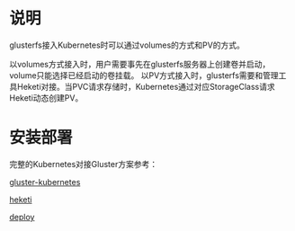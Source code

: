 # 说明

glusterfs接入Kubernetes时可以通过volumes的方式和PV的方式。

以volumes方式接入时，用户需要事先在glusterfs服务器上创建卷并启动，volume只能选择已经启动的卷挂载。
以PV方式接入时，glusterfs需要和管理工具Heketi对接。当PVC请求存储时，Kubernetes通过对应StorageClass请求Heketi动态创建PV。

# 安装部署

完整的Kubernetes对接Gluster方案参考：

[gluster-kubernetes](https://github.com/gluster/gluster-kubernetes)

[heketi](https://github.com/heketi/heketi)

[deploy](https://github.com/gluster/gluster-kubernetes/blob/master/docs/setup-guide.md)